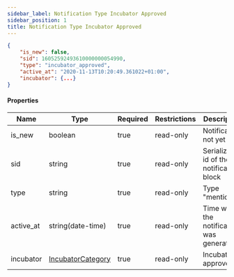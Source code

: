 ```yaml
---
sidebar_label: Notification Type Incubator Approved
sidebar_position: 1
title: Notification Type Incubator Approved
---
```


```json
{
    "is_new": false,
    "sid": 16052592493610000000054990,
    "type": "incubator_approved",
    "active_at": "2020-11-13T10:20:49.361022+01:00",
    "incubator": {...}
}
```

#### Properties

|Name|Type|Required|Restrictions|Description|
|---|---|---|---|---|
|is_new|boolean|true|read-only|Notification not yet read|
|sid|string|true|read-only|Serialization id of the notification block|
|type|string|true|read-only|Type "mention"|
|active_at|string(date-time)|true|read-only|Time when the notification was generated|
|incubator|[IncubatorCategory](/docs/apireference/v2/schemas/incubator_category)|true|read-only|Incubator approved|
